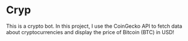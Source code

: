 # Cryp
This is a crypto bot. In this project, I use the CoinGecko API to fetch data about cryptocurrencies and display the price of Bitcoin (BTC) in USD!
